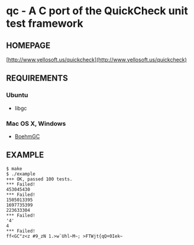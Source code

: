 # qc - A C port of the QuickCheck unit test framework

## HOMEPAGE

[http://www.yellosoft.us/quickcheck](http://www.yellosoft.us/quickcheck)

## REQUIREMENTS

### Ubuntu

 - libgc

### Mac OS X, Windows

 - [BoehmGC](http://www.hpl.hp.com/personal/Hans_Boehm/gc/)

## EXAMPLE

	$ make
	$ ./example 
	+++ OK, passed 100 tests.
	*** Failed!
	453045430
	*** Failed!
	1505013395
	1697735399
	223633304
	*** Failed!
	'4'
	4
	*** Failed!
	ff<GC"z<z #9_zN	1.>w`Uhl~M~; >FTWjt{qQ+0Iek~
